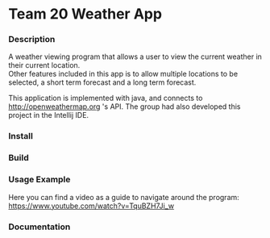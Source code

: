# Team 20 Weather App

### Description
A weather viewing program that allows a user to view the current weather in their current location.   
Other features included in this app is to allow multiple locations to be selected, a short term forecast and a long term forecast. 

This application is implemented with java, and connects to http://openweathermap.org 's API. The group had also developed this project in the Intellij IDE.

### Install

### Build

### Usage Example

Here you can find a video as a guide to navigate around the program:
https://www.youtube.com/watch?v=TquBZH7Ji_w

### Documentation
